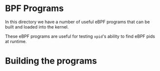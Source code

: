 # BPF Programs

In this directory we have a number of useful eBPF programs that can be built and loaded into the kernel.

These eBPF programs are useful for testing `xpid`'s ability to find eBPF pids at runtime.

# Building the programs

```make

```